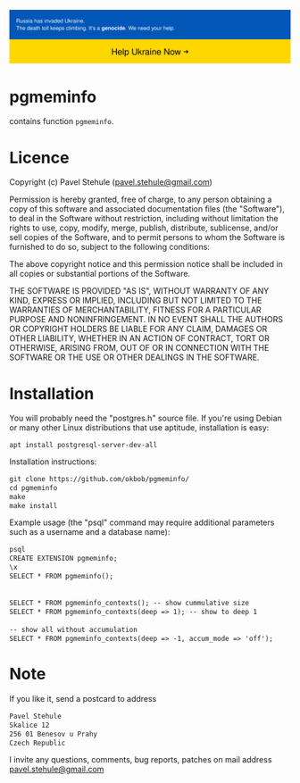 [![Stand With Ukraine](https://raw.githubusercontent.com/vshymanskyy/StandWithUkraine/main/banner2-direct.svg)](https://stand-with-ukraine.pp.ua)

pgmeminfo
=======

contains function `pgmeminfo`.

# Licence

Copyright (c) Pavel Stehule (pavel.stehule@gmail.com)

 Permission is hereby granted, free of charge, to any person obtaining a copy
 of this software and associated documentation files (the "Software"), to deal
 in the Software without restriction, including without limitation the rights
 to use, copy, modify, merge, publish, distribute, sublicense, and/or sell
 copies of the Software, and to permit persons to whom the Software is
 furnished to do so, subject to the following conditions:

 The above copyright notice and this permission notice shall be included in
 all copies or substantial portions of the Software.

 THE SOFTWARE IS PROVIDED "AS IS", WITHOUT WARRANTY OF ANY KIND, EXPRESS OR
 IMPLIED, INCLUDING BUT NOT LIMITED TO THE WARRANTIES OF MERCHANTABILITY,
 FITNESS FOR A PARTICULAR PURPOSE AND NONINFRINGEMENT. IN NO EVENT SHALL THE
 AUTHORS OR COPYRIGHT HOLDERS BE LIABLE FOR ANY CLAIM, DAMAGES OR OTHER
 LIABILITY, WHETHER IN AN ACTION OF CONTRACT, TORT OR OTHERWISE, ARISING FROM,
 OUT OF OR IN CONNECTION WITH THE SOFTWARE OR THE USE OR OTHER DEALINGS IN
 THE SOFTWARE.

# Installation

You will probably need the "postgres.h" source file.  If you're using Debian
or many other Linux distributions that use aptitude, installation is easy:

    apt install postgresql-server-dev-all

Installation instructions:

    git clone https://github.com/okbob/pgmeminfo/
    cd pgmeminfo
    make
    make install

Example usage (the "psql" command may require additional parameters such as a
username and a database name):

    psql
    CREATE EXTENSION pgmeminfo;
    \x
    SELECT * FROM pgmeminfo();


    SELECT * FROM pgmeminfo_contexts(); -- show cummulative size
    SELECT * FROM pgmeminfo_contexts(deep => 1); -- show to deep 1

    -- show all without accumulation
    SELECT * FROM pgmeminfo_contexts(deep => -1, accum_mode => 'off');

# Note

If you like it, send a postcard to address

    Pavel Stehule
    Skalice 12
    256 01 Benesov u Prahy
    Czech Republic


I invite any questions, comments, bug reports, patches on mail address pavel.stehule@gmail.com
